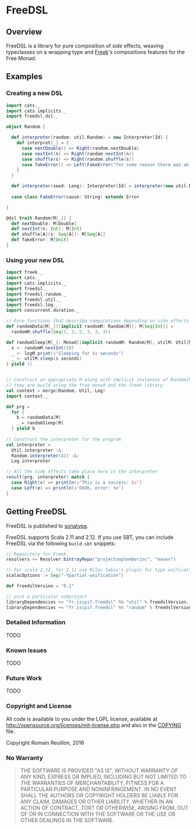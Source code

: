# FreeDSL


## Overview

FreeDSL is a library for pure composition of side effects, weaving typeclasses on a wrapping type and [Freek]()'s compositions features for the Free Monad.

## Examples

### Creating a new DSL

```scala
import cats._
import cats.implicits._
import freedsl.dsl._

object Random {

  def interpreter(random: util.Random) = new Interpreter[Id] {
    def interpret[_] = {
      case nextDouble() => Right(random.nextDouble)
      case nextInt(n) => Right(random.nextInt(n))
      case shuffle(s) => Right(random.shuffle(s))
      case fakeError() => Left(FakeError("for some reason there was an error"))
    }
  }

  def interpreter(seed: Long): Interpreter[Id] = interpreter(new util.Random(seed))
  
  case class FakeError(cause: String) extends Error

}

@dsl trait Random[M[_]] {
  def nextDouble: M[Double]
  def nextInt(n: Int): M[Int]
  def shuffle[A](s: Seq[A]): M[Seq[A]]
  def fakeError: M[Unit]
}
```

### Using your new DSL

```scala
import freek._
import cats._
import cats.implicits._
import freedsl._
import freedsl.random._
import freedsl.util._
import freedsl.log._
import concurrent.duration._

// Pure functions that describe computations depending on side effects
def randomData[M[_]](implicit randomM: Random[M]): M[Seq[Int]] =
  randomM.shuffle(Seq(1, 2, 2, 3, 3, 3))

def randomSleep[M[_]: Monad](implicit randomM: Random[M], utilM: Util[M], logM: Log[M]): M[Unit] = for {
  s <- randomM.nextInt(10)
  _ <- logM.print(s"Sleeping for $s seconds")
  _ <- utilM.sleep(s seconds)
} yield ()


// Construct an appropriate M along with implicit instances of Random[M], Util[M] and Log[M]
// they are build using the free monad and the freek library
val context = merge(Random, Util, Log)
import context._

def prg =
  for {
    b ← randomData[M]
    _ ← randomSleep[M]
  } yield b
  
// Construct the interpreter for the program
val interpreter =
  Util.interpreter :&:
  Random.interpreter(42) :&:
  Log.interpreter

// All the side effects take place here in the interpreter
result(prg, interpreter) match {
  case Right(v) => println(s"This is a success: $v")
  case Left(e) => println(s"OhOh, error: $e")
}
```

## Getting FreeDSL

FreeDSL is published to [sonatype](https://oss.sonatype.org/).

FreeDSL supports Scala 2.11 and 2.12. If you use SBT, you can
include FreeDSL via the following `build.sbt` snippets:

```scala
// Repository for Freek
resolvers += Resolver.bintrayRepo("projectseptemberinc", "maven")

// For scala 2.12, for 2.11 use Miles Sabin's plugin for type unification.
scalacOptions := Seq("-Ypartial-unification")

def freedslVersion = "0.1"

// pick a particular subproject
libraryDependencies += "fr.iscpif.freedsl" %% "util" % freedslVersion,
libraryDependencies += "fr.iscpif.freedsl" %% "random" % freedslVersion % "test"
```

### Detailed Information

TODO

### Known Issues

TODO

### Future Work

TODO

### Copyright and License

All code is available to you under the LGPL license, available at
http://opensource.org/licenses/mit-license.php and also in the
[COPYING](COPYING) file.

Copyright Romain Reuillon, 2016

### No Warranty

> THE SOFTWARE IS PROVIDED "AS IS", WITHOUT WARRANTY OF ANY KIND,
> EXPRESS OR IMPLIED, INCLUDING BUT NOT LIMITED TO THE WARRANTIES OF
> MERCHANTABILITY, FITNESS FOR A PARTICULAR PURPOSE AND
> NONINFRINGEMENT. IN NO EVENT SHALL THE AUTHORS OR COPYRIGHT HOLDERS
> BE LIABLE FOR ANY CLAIM, DAMAGES OR OTHER LIABILITY, WHETHER IN AN
> ACTION OF CONTRACT, TORT OR OTHERWISE, ARISING FROM, OUT OF OR IN
> CONNECTION WITH THE SOFTWARE OR THE USE OR OTHER DEALINGS IN THE
> SOFTWARE.

